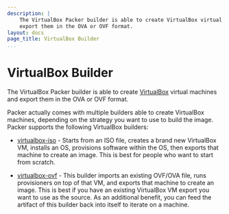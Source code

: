 ```yaml
---
description: |
    The VirtualBox Packer builder is able to create VirtualBox virtual machines and
    export them in the OVA or OVF format.
layout: docs
page_title: VirtualBox Builder
...
```


# VirtualBox Builder

The VirtualBox Packer builder is able to create
[VirtualBox](http://www.virtualbox.org) virtual machines and export them in the
OVA or OVF format.

Packer actually comes with multiple builders able to create VirtualBox machines,
depending on the strategy you want to use to build the image. Packer supports
the following VirtualBox builders:

-   [virtualbox-iso](/docs/builders/virtualbox-iso.html) - Starts from an ISO
    file, creates a brand new VirtualBox VM, installs an OS, provisions software
    within the OS, then exports that machine to create an image. This is best
    for people who want to start from scratch.

-   [virtualbox-ovf](/docs/builders/virtualbox-ovf.html) - This builder imports
    an existing OVF/OVA file, runs provisioners on top of that VM, and exports
    that machine to create an image. This is best if you have an existing
    VirtualBox VM export you want to use as the source. As an additional
    benefit, you can feed the artifact of this builder back into itself to
    iterate on a machine.
